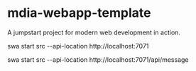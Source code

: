 # mdia-webapp-template
A jumpstart project for modern web development in action.


swa start src --api-location http://localhost:7071

swa start src --api-location http://localhost:7071/api/message